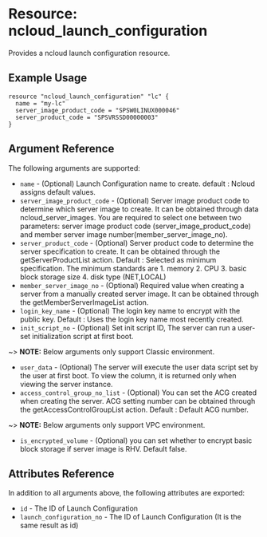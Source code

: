 # Resource: ncloud_launch_configuration

Provides a ncloud launch configuration resource.

## Example Usage

```hcl
resource "ncloud_launch_configuration" "lc" {
  name = "my-lc"
  server_image_product_code = "SPSW0LINUX000046"
  server_product_code = "SPSVRSSD00000003"
}
```

## Argument Reference

The following arguments are supported:

* `name` - (Optional) Launch Configuration name to create. default : Ncloud assigns default values.
* `server_image_product_code` - (Optional) Server image product code to determine which server image to create. It can be obtained through data ncloud_server_images. You are required to select one between two parameters: server image product code (server_image_product_code) and member server image number(member_server_image_no).
* `server_product_code` - (Optional) Server product code to determine the server specification to create. It can be obtained through the getServerProductList action. Default : Selected as minimum specification. The minimum standards are 1. memory 2. CPU 3. basic block storage size 4. disk type (NET,LOCAL)
* `member_server_image_no` - (Optional) Required value when creating a server from a manually created server image. It can be obtained through the getMemberServerImageList action.
* `login_key_name` - (Optional) The login key name to encrypt with the public key. Default : Uses the login key name most recently created.
* `init_script_no` - (Optional) Set init script ID, The server can run a user-set initialization script at first boot.

~> **NOTE:** Below arguments only support Classic environment.

* `user_data` - (Optional) The server will execute the user data script set by the user at first boot. To view the column, it is returned only when viewing the server instance.
* `access_control_group_no_list` - (Optional) You can set the ACG created when creating the server. ACG setting number can be obtained through the getAccessControlGroupList action. Default : Default ACG number.

~> **NOTE:** Below arguments only support VPC environment.

* `is_encrypted_volume` - (Optional) you can set whether to encrypt basic block storage if server image is RHV. Default false.

## Attributes Reference

In addition to all arguments above, the following attributes are exported:

* `id` - The ID of Launch Configuration
* `launch_configuration_no` - The ID of Launch Configuration (It is the same result as id)